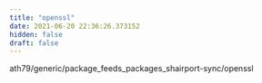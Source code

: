```yaml
---
title: "openssl"
date: 2021-06-20 22:36:26.373152
hidden: false
draft: false
---
```


ath79/generic/package_feeds_packages_shairport-sync/openssl


